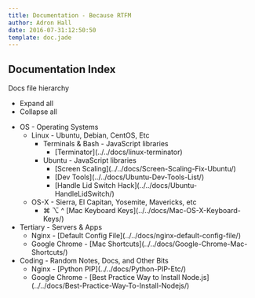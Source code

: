 ```yaml
---
title: Documentation - Because RTFM
author: Adron Hall
date: 2016-07-31:12:50:50
template: doc.jade
---
```

## Documentation Index

<div class="file-tree">
    <div class="file-tree-title"> Docs file hierarchy
        <ul class="file-tree-buttons">
            <li class="js-expand">
                <i class="fa fa-plus"></i> Expand all</li>
            <li class="js-collapse">
                <i class="fa fa-minus"></i> Collapse all</li>
        </ul>
    </div>
    <ul class="file-tree-list js-file-tree" data-expanded="">
        <li class="is-folder">OS -
            <span class="file-tree-description">Operating Systems</span>
            <ul>
                <li class="is-folder">Linux -
                    <span class="file-tree-description">Ubuntu, Debian, CentOS, Etc</span>
                    <ul>
                        <li class="is-folder">Terminals & Bash -
                            <span class="file-tree-description">JavaScript libraries</span>
                            <ul>
                                <li class="is-file">[Terminator](../../docs/linux-terminator)</li>
                            </ul>
                        </li>
                        <li class="is-folder">Ubuntu -
                            <span class="file-tree-description">JavaScript libraries</span>
                            <ul>
                                <li class="is-file">[Screen Scaling](../../docs/Screen-Scaling-Fix-Ubuntu/)</li>
                                <li class="is-file">[Dev Tools](../../docs/Ubuntu-Dev-Tools-List/)</li>
                                <li class="is-file">[Handle Lid Switch Hack](../../docs/Ubuntu-HandleLidSwitch/)</li>
                            </ul>
                        </li>
                    </ul>
                </li>
                <li class="is-folder">OS-X -
                    <span class="file-tree-description">Sierra, El Capitan, Yosemite, Mavericks, etc</span>
                    <ul>
                        <li class="is-file">⌘ ⌥ ^
                            <span class="file-tree-description">[Mac Keyboard Keys](../../docs/Mac-OS-X-Keyboard-Keys/)</span>
                        </li>
                    </ul>
                </li>
            </ul>
        </li>
        <li class="is-folder">Tertiary -
            <span class="file-tree-description">Servers & Apps</span>
            <ul>
                <li class="is-file">Nginx -
                    <span class="file-tree-description">[Default Config File](../../docs/nginx-default-config-file/)</span>
                </li>
                <li class="is-file">Google Chrome -
                    <span class="file-tree-description">[Mac Shortcuts](../../docs/Google-Chrome-Mac-Shortcuts/)</span>
                </li>
            </ul>
        </li>
        <li class="is-folder">Coding -
            <span class="file-tree-description">Random Notes, Docs, and Other Bits</span>
            <ul>
                <li class="is-file">Nginx -
                    <span class="file-tree-description">[Python PIP](../../docs/Python-PIP-Etc/)</span>
                </li>
                <li class="is-file">Google Chrome -
                    <span class="file-tree-description">[Best Practice Way to Install Node.js](../../docs/Best-Practice-Way-To-Install-Nodejs/)</span>
                </li>
            </ul>
        </li>
    </ul>
</div>
